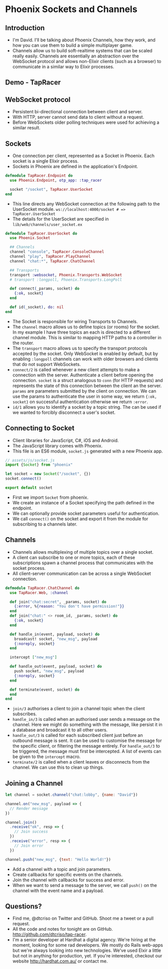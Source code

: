 # Phoenix Sockets and Channels

## Introduction
* I'm David. I'll be talking about Phoenix Channels, how they work, and how you can use them to build a simple multiplayer game.
* Channels allow us to build soft-realtime systems that can be scaled really easily. Channels are essentially an abstraction over the WebSocket protocol and allows non-Elixir clients (such as a browser) to communicate in a similar way to Elixir processes.

## Demo - TapRacer

## WebSocket protocol
* Persistent bi-directional connection between client and server.
* With HTTP, server cannot send data to client without a request.
* Before WebSockets older polling techniques were used for achieving a similar result.

## Sockets
* One connection per client, represented as a Socket in Phoenix. Each socket is a single Elixir process.
* Sockets in Phoenix are defined in the application's Endpoint.

```elixir
defmodule TapRacer.Endpoint do
  use Phoenix.Endpoint, otp_app: :tap_racer

  socket "/socket", TapRacer.UserSocket
end
```

* This line directs any WebSocket connection at the following path to the UserSocket module. `ws://localhost:4000/socket # => TapRacer.UserSocket`
* The details for the UserSocket are specified in `lib/web/channels/user_socket.ex`

```elixir
defmodule TapRacer.UserSocket do
  use Phoenix.Socket

  ## Channels
  channel "console", TapRacer.ConsoleChannel
  channel "play", TapRacer.PlayChannel
  channel "chat:*", TapRacer.ChatChannel

  ## Transports
  transport :websocket, Phoenix.Transports.WebSocket
  # transport :longpoll, Phoenix.Transports.LongPoll

  def connect(_params, socket) do
    {:ok, socket}
  end

  def id(_socket), do: nil
end
```

* The Socket is responsible for wiring Transports to Channels.
* The `channel` macro allows us to define topics (or rooms) for the socket. In my example I have three topics an each is directed to a different channel module. This is similar to mapping HTTP paths to a controller in the router.
* The `transport` macro allows us to specify the transport protocols accepted by the socket. Only WebSocket is enabled by default, but by enabling `:longpoll` channels can work with older browsers and clients that do not support WebSockets.
* `connect/2` is called whenever a new client attempts to make a connection with the server. Authenticate a client before opening the connection. `socket` is a struct analogous to `conn` (for HTTP requests) and represents the state of this connection between the client an the server. `params` are parameters submitted by the client on connection. We can use the params to authenticate the user in some way, we return `{:ok, socket}` on successful authentication otherwise we return `:error`.
* `id/1` allows you to identify a socket by a topic string. The can be used if we wanted to forcibly disconnect a user's socket.

## Connecting to Socket
* Client libraries for JavaScript, C#, iOS and Android.
* The JavaScript library comes with Phoenix.
* This file is an ES6 module, `socket.js` generated with a new Phoenix app.

```javascript
// assets/js/socket.js
import {Socket} from "phoenix"

let socket = new Socket("/socket", {})
socket.connect()

export default socket
```

* First we import `Socket` from phoenix.
* We create an instance of a Socket specifying the path defined in the endpoint.
* We can optionally provide socket parameters useful for authentication.
* We call `connect()` on the socket and export it from the module for subscribing to a channels later.

## Channels
* Channels allows multiplexing of multiple topics over a single socket.
* A client can subscribe to one or more topics, each of these subscriptions spawn a channel process that communicates with the socket process.
* All client-server communication can be across a single WebSocket connection.

```elixir
defmodule TapRacer.ChatChannel do
  use TapRacer.Web, :channel

  def join("chat:secret", _params, socket) do
    {:error, %{reason: "You don't have permission!"}}
  end
  def join("chat:" <> room_id, _params, socket) do
    {:ok, socket}
  end

  def handle_in(event, payload, socket) do
    broadcast! socket, "new_msg", payload
    {:noreply, socket}
  end

  intercept ["new_msg"]

  def handle_out(event, payload, socket) do
    push socket, "new_msg", payload
    {:noreply, socket}
  end

  def terminate(event, socket) do
  end
end
```

* `join/3` authorises a client to join a channel topic when the client subscribes.
* `handle_in/3` is called when an authorised user sends a message on the channel. Here we might do something with the message, like persist it in a database and broadcast it to all other users.
* `handle_out/3` is called for each subscribed client just before an outbound message is sent. It can be used to customise the message for the specific client, or filtering the message entirely. For `handle_out/3` to be triggered, the message must first be intercepted. A list of events can be given to the `intercept` macro.
* `terminate/2` is called when a client leaves or disconnects from the channel. We can use this to clean up things.

## Joining a Channel

```javascript
let channel = socket.channel("chat:lobby", {name: "David"})

channel.on("new_msg", payload => {
  // Render message
})

channel.join()
  .receive("ok", resp => {
    // Join success
  })
  .receive("error", resp => {
    // Join error
  })

channel.push("new_msg", {text: "Hello World!"})
```

* Add a channel with a topic and join parameters.
* Create callbacks for specific events on the channels.
* Join the channel with callbacks for success and error.
* When we want to send a message to the server, we call `push()` on the channel with the event name and a payload.

## Questions?
* Find me, @dtcriso on Twitter and GitHub. Shoot me a tweet or a pull request.
* All the code and notes for tonight are on GitHub. http://github.com/dtcriso/tap-racer.
* I'm a senior developer at Hardhat a digital agency. We're hiring at the moment, looking for some rad developers. We mostly do Rails web-apps but we're always looking into new technologies. We've used Elxir a little but not in anything for production, yet. If you're interested, checkout our website http://hardhat.com.au/ or contact me.
